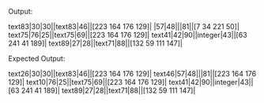 
Output:

text83|30|30|<nil>|text83|46|<nil>|[223 164 176 129]|
<nil>|57|48|<nil>|<nil>|81|<nil>|[7 34 221 50]|
text75|76|25|<nil>|text75|69|<nil>|[223 164 176 129]|
text41|42|90|<nil>|integer|43|<nil>|[63 241 41 189]|
text89|27|28|<nil>|text71|88|<nil>|[132 59 111 147]|

Expected Output:

text26|30|30|<nil>|text83|46|<nil>|[223 164 176 129]|
text46|57|48|<nil>|<nil>|81|<nil>|[223 164 176 129]|
text10|76|25|<nil>|text75|69|<nil>|[223 164 176 129]|
text41|42|90|<nil>|integer|43|<nil>|[63 241 41 189]|
text89|27|28|<nil>|text71|88|<nil>|[132 59 111 147]|